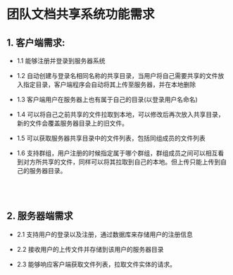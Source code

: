 # 团队文档共享系统功能需求  
## 1. 客户端需求: 

- 1.1 能够注册并登录到服务器系统  

- 1.2 自动创建与登录名相同名称的共享目录，当用户将自己需要共享的文件放入指定目录，客户端程序会自动将其上传至服务器，并在本地删除  

- 1.3 客户端用户在服务器上也有属于自己的目录(以登录用户名命名)  

- 1.4 可以将自己之前共享的文件拉取到本地，可以修改后再次放入共享目录，新的文件会覆盖服务器目录上的旧文件。  

- 1.5 可以获取服务器共享目录中的文件列表，包括同组成员的文件列表

- 1.6 支持群组，用户注册的时候指定属于哪个群组，群组成员之间可以相互看到对方所共享的文件，同样可以将其拉取到自己的本地。但上传只能上传到自己的服务器目录。  

<br>   
<br>  

## 2. 服务器端需求

- 2.1 支持用户的登录以及注册，通过数据库来存储用户的注册信息  

- 2.2 接收用户的上传文件并存储到该用户的服务器目录  

- 2.3 能够响应客户端获取文件列表，拉取文件实体的请求。  
